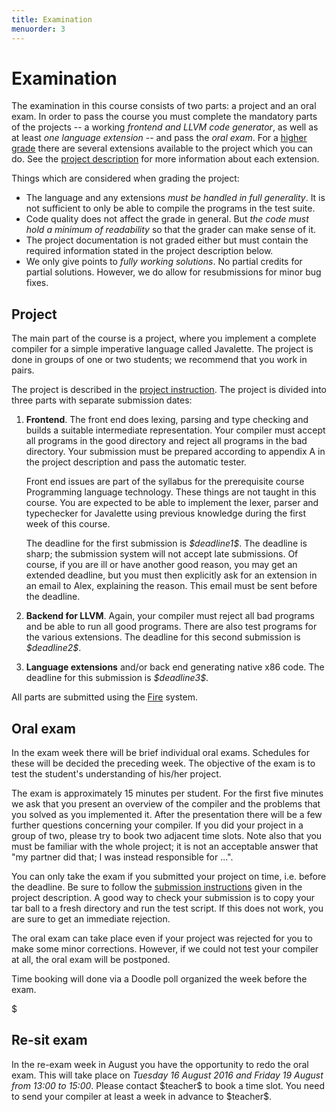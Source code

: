 ```yaml
---
title: Examination
menuorder: 3
---
```


Examination
===========

The examination in this course consists of two parts: a project and an oral
exam. In order to pass the course you must complete the mandatory parts of
the projects -- a working *frontend and LLVM code generator*, as well as
at least *one language extension* -- and pass the *oral exam*.
For a [higher grade](/project#grading) there are several extensions available
to the project which you can do.
See the [project description](/project#extensions) for more information about
each extension.

Things which are considered when grading the project:

* The language and any extensions *must be handled in full generality*.
  It is not sufficient to only be able to compile the programs in the test suite.
* Code quality does not affect the grade in general. But *the code must hold
  a minimum of readability* so that the grader can make sense of it.
* The project documentation is not graded either but must contain the required
  information stated in the project description below.
* We only give points to *fully working solutions*. No partial credits for
  partial solutions. However, we do allow for resubmissions for minor bug fixes.


<a name="project"></a>

Project
-------

The main part of the course is a project, where you implement a complete
compiler for a simple imperative language called Javalette. The project is
done in groups of one or two students; we recommend that you work in pairs.

The project is described in the [project instruction](/project).
The project is divided into three parts with separate submission dates:

1. **Frontend**. The front end does lexing, parsing and type checking and builds
    a suitable intermediate representation. Your compiler must accept all
    programs in the good directory and reject all programs in the bad directory.
    Your submission must be prepared according to appendix A in the project
    description and pass the automatic tester.
    
    Front end issues are part of the syllabus for the prerequisite course
    Programming language technology. These things are not taught in this course.
    You are expected to be able to implement the lexer, parser and typechecker
    for Javalette using previous knowledge during the first week of this course.
   
    The deadline for the first submission is *\$deadline1\$*. The deadline is
    sharp; the submission system will not accept late submissions. Of course,
    if you are ill or have another good reason, you may get an extended
    deadline, but you must then explicitly ask for an extension in an email
    to Alex, explaining the reason. This email must be sent before the deadline.
2. **Backend for LLVM**. Again, your compiler must reject all bad programs and
    be able to run all good programs. There are also test programs for the
    various extensions.
    The deadline for this second submission is *\$deadline2\$*.
3. **Language extensions** and/or back end generating native x86 code.
    The deadline for this submission is *\$deadline3\$*.

All parts are submitted using the [Fire](/fire) system.


Oral exam
---------

In the exam week there will be brief individual oral exams.  Schedules for these
will be decided the preceding week. The objective of the exam is to test the
student's understanding of his/her project.

The exam is approximately 15 minutes per student. For the first five minutes we
ask that you present an overview of the compiler and the problems that you
solved as you implemented it. After the presentation there will be a few further
questions concerning your compiler. If you did your project in a group of two,
please try to book two adjacent time slots. Note also that you must be familiar
with the whole project; it is not an acceptable answer that "my partner did
that; I was instead responsible for ...".

You can only take the exam if you submitted your project on time, i.e. before
the deadline. Be sure to follow the [submission
instructions](/project#submission_format) given in the project description. A
good way to check your submission is to copy your tar ball to a fresh directory
and run the test script. If this does not work, you are sure to get an immediate
rejection.

The oral exam can take place even if your project was rejected for you to make
some minor corrections. However, if we could not test your compiler at all, the
oral exam will be postponed.

Time booking will done via a Doodle poll organized the week before the exam.

\$

Re-sit exam
-----------

In the re-exam week in August you have the opportunity to redo the oral exam.
This will take place on *Tuesday 16 August 2016 and Friday 19 August from 13:00
to 15:00*. Please contact \$teacher\$ to book a time slot. You need to send your
compiler at least a week in advance to \$teacher\$.
